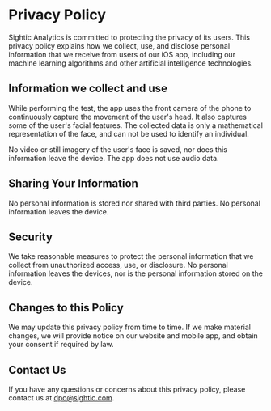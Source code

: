 # Privacy Policy

Sightic Analytics is committed to protecting the privacy of its users. This privacy policy explains how we collect, use, and disclose personal information that we receive from users of our iOS app, including our machine learning algorithms and other artificial intelligence technologies.

## Information we collect and use

While performing the test, the app uses the front camera of the phone to continuously capture the movement of the user's head. It also captures some of the user's facial features. The collected data is only a mathematical representation of the face, and can not be used to identify an individual.

No video or still imagery of the user's face is saved, nor does this information leave the device. The app does not use audio data.

## Sharing Your Information

No personal information is stored nor shared with third parties. No personal information leaves the device.

## Security

We take reasonable measures to protect the personal information that we collect from unauthorized access, use, or disclosure. No personal information leaves the devices, nor is the personal information stored on the device.

## Changes to this Policy

We may update this privacy policy from time to time. If we make material changes, we will provide notice on our website and mobile app, and obtain your consent if required by law.

## Contact Us

If you have any questions or concerns about this privacy policy, please contact us at [dpo@sightic.com](mailto:dpo@sightic.com).
